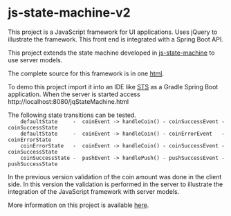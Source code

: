 # js-state-machine-v2
This project is a JavaScript framework for UI applications. Uses jQuery to illustrate the framework. This front end is integrated with a Spring Boot API.

This project extends the state machine developed in [js-state-machine](https://github.com/mapteb/js-state-machine) to use server models.

The complete source for this framework is in one [html](https://raw.githubusercontent.com/mapteb/js-state-machine-v2/master/src/main/resources/static/jqStateMachine.html).

To demo this project import it into an IDE like [STS](https://spring.io/tools) as a Gradle Spring Boot application. When the server is started access http://localhost:8080/jqStateMachine.html

The following state transitions can be tested.
<br />
`    defaultState     -  coinEvent -> handleCoin() - coinSuccessEvent - coinSuccessState`<br />
`    defaultState     -  coinEvent -> handleCoin() - coinErrorEvent   - coinErrorState`<br />
`    coinErrorState   -  coinEvent -> handleCoin() - coinSuccessEvent - coinSuccessState`<br />
`    coinSuccessState -  pushEvent -> handlePush() - pushSuccessEvent - pushSuccessState`<br />

In the previous version validation of the coin amount was done in the client side. In this version the validation is performed in the server to illustrate the integration of the JavaScript framework with server models.

More information on this project is available [here](https://dzone.com/articles/a-javascript-framework-for-robust-ui-applications).
